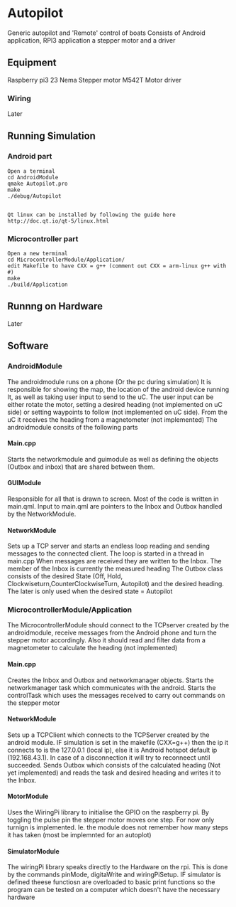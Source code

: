# Autopilot
Generic autopilot and 'Remote' control of boats
Consists of Android application, RPI3 application a stepper motor
and a driver



## Equipment 
Raspberry pi3
23 Nema Stepper motor
M542T Motor driver


### Wiring
Later

## Running Simulation
### Android part
```
Open a terminal
cd AndroidModule
qmake Autopilot.pro
make
./debug/Autopilot


Qt linux can be installed by following the guide here
http://doc.qt.io/qt-5/linux.html
```

### Microcontroller part
```
Open a new terminal
cd MicrocontrollerModule/Application/
edit Makefile to have CXX = g++ (comment out CXX = arm-linux g++ with #)
make
./build/Application
```
## Runnng on Hardware
Later

## Software 

### AndroidModule
The androidmodule runs on a phone (Or the pc during simulation)
It is responsible for showing the map, the location of the android device running It,
as well as taking user input to send to the uC.
The user input can be either rotate the motor,
setting a desired heading (not implemented on uC side)
or setting waypoints to follow (not implemented on uC side).
From the uC it receives the heading from a magnetometer (not implemented)
The androidmodule consits of the following parts

#### Main.cpp
Starts the networkmodule and guimodule as well as defining the objects (Outbox
and inbox) that are shared between them.

#### GUIModule
Responsible for all that is drawn to screen. Most of the code is written in main.qml.
Input to main.qml are pointers to the Inbox and Outbox handled by the NetworkModule.


#### NetworkModule
Sets up a TCP server and starts an endless loop reading and sending messages to
the connected client. The loop is started in a thread in main.cpp
When messages are received they are written to the Inbox. The member of the Inbox
is currently the measured heading
The Outbox class consists of the desired State (Off, Hold, Clockwiseturn,CounterClockwiseTurn, 
Autopilot) and the desired heading. The later is only used when the desired state = Autopilot


### MicrocontrollerModule/Application
The MicrocontrollerModule should connect to the TCPserver created
by the androidmodule, receive messages from the Android phone and
turn the stepper motor accordingly. Also it should read and filter data
from a magnetometer to calculate the heading (not implemented)


#### Main.cpp
Creates the Inbox and Outbox and networkmanager objects.
Starts the networkmanager task which communicates with the android.
Starts the controlTask which uses the messages received to carry out 
commands on the stepper motor



#### NetworkModule
Sets up a TCPClient which connects to the TCPServer created by the android module.
IF simulation is set in the makefile (CXX=g++) then the ip it connects to is
the 127.0.0.1 (local ip), else it is Android hotspot default ip (192.168.43.1).
In case of a disconnection it will try to reconneect until succeeded. 
Sends Outbox which consists of the calculated heading (Not yet implemented)
and reads the task and desired heading and writes it to the Inbox.


#### MotorModule
Uses the WiringPi library to initialise the GPIO on the raspberry pi.
By toggling the pulse pin the stepper motor moves one step. For now only 
turnign is implemented. Ie. the module does not remember how many steps it has taken 
(most be implemnted for an autoplot)


#### SimulatorModule
The wiringPi library speaks directly to the Hardware on the rpi.
This is done by the commands pinMode, digitaWrite and wiringPiSetup.
IF simulator is defined theese functiosn are overloaded to basic print
functions so the program can be tested on a computer which doesn't have the necessary hardware





















